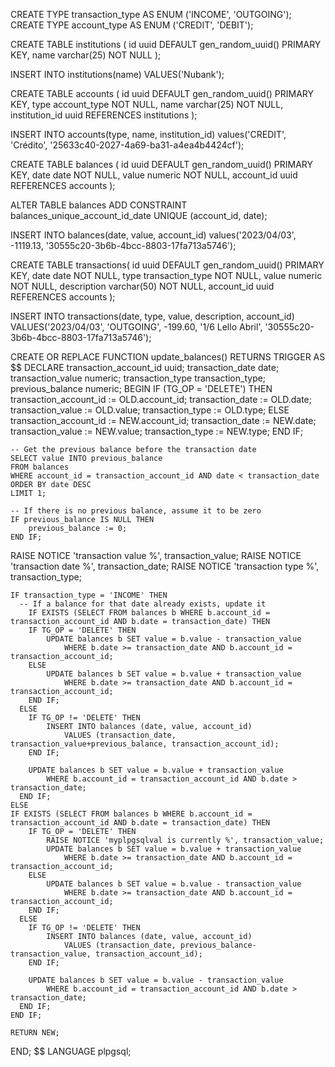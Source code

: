 CREATE TYPE transaction_type AS ENUM ('INCOME', 'OUTGOING');
CREATE TYPE account_type AS ENUM ('CREDIT', 'DEBIT');

CREATE TABLE institutions (
	id uuid DEFAULT gen_random_uuid() PRIMARY KEY,
	name varchar(25) NOT NULL
);

INSERT INTO institutions(name) VALUES('Nubank');

CREATE TABLE accounts (
	id uuid DEFAULT gen_random_uuid() PRIMARY KEY,
	type account_type NOT NULL,
	name varchar(25) NOT NULL,
	institution_id uuid REFERENCES institutions
);

INSERT INTO accounts(type, name, institution_id) values('CREDIT', 'Crédito', '25633c40-2027-4a69-ba31-a4ea4b4424cf');

CREATE TABLE balances (
	id uuid DEFAULT gen_random_uuid() PRIMARY KEY,
	date date NOT NULL,
	value numeric NOT NULL,
	account_id uuid REFERENCES accounts
);

ALTER TABLE balances ADD CONSTRAINT balances_unique_account_id_date UNIQUE (account_id, date);

INSERT INTO balances(date, value, account_id) values('2023/04/03', -1119.13, '30555c20-3b6b-4bcc-8803-17fa713a5746');

CREATE TABLE transactions(
	id uuid DEFAULT gen_random_uuid() PRIMARY KEY,
	date date NOT NULL,
	type transaction_type NOT NULL,
	value numeric NOT NULL,
	description varchar(50) NOT NULL,
	account_id uuid REFERENCES accounts
);

INSERT INTO transactions(date, type, value, description, account_id) VALUES('2023/04/03', 'OUTGOING', -199.60, '1/6 Lello Abril', '30555c20-3b6b-4bcc-8803-17fa713a5746');  

CREATE OR REPLACE FUNCTION update_balances()
RETURNS TRIGGER AS $$
DECLARE
    transaction_account_id uuid;
    transaction_date date;
    transaction_value numeric;
    transaction_type transaction_type;
    previous_balance numeric;
BEGIN
    IF (TG_OP = 'DELETE') THEN
        transaction_account_id := OLD.account_id;
        transaction_date := OLD.date;
        transaction_value := OLD.value;
        transaction_type := OLD.type;
    ELSE
        transaction_account_id := NEW.account_id;
        transaction_date := NEW.date;
        transaction_value := NEW.value;
        transaction_type := NEW.type;
    END IF;

    -- Get the previous balance before the transaction date
    SELECT value INTO previous_balance
    FROM balances
    WHERE account_id = transaction_account_id AND date < transaction_date
    ORDER BY date DESC
    LIMIT 1;

    -- If there is no previous balance, assume it to be zero
    IF previous_balance IS NULL THEN
        previous_balance := 0;
    END IF;

RAISE NOTICE 'transaction value %', transaction_value;
RAISE NOTICE 'transaction date %', transaction_date;
RAISE NOTICE 'transaction type %', transaction_type;

    IF transaction_type = 'INCOME' THEN
	  -- If a balance for that date already exists, update it
        IF EXISTS (SELECT FROM balances b WHERE b.account_id = transaction_account_id AND b.date = transaction_date) THEN
		IF TG_OP = 'DELETE' THEN
			UPDATE balances b SET value = b.value - transaction_value
            	WHERE b.date >= transaction_date AND b.account_id = transaction_account_id;
		ELSE
			UPDATE balances b SET value = b.value + transaction_value
            	WHERE b.date >= transaction_date AND b.account_id = transaction_account_id;
		END IF;
	  ELSE
		IF TG_OP != 'DELETE' THEN
			INSERT INTO balances (date, value, account_id)
            	VALUES (transaction_date, transaction_value+previous_balance, transaction_account_id);
		END IF;

		UPDATE balances b SET value = b.value + transaction_value
        	WHERE b.account_id = transaction_account_id AND b.date > transaction_date;
	  END IF;
    ELSE
	IF EXISTS (SELECT FROM balances b WHERE b.account_id = transaction_account_id AND b.date = transaction_date) THEN
		IF TG_OP = 'DELETE' THEN
			RAISE NOTICE 'myplpgsqlval is currently %', transaction_value;
			UPDATE balances b SET value = b.value + transaction_value
            	WHERE b.date >= transaction_date AND b.account_id = transaction_account_id;
		ELSE
			UPDATE balances b SET value = b.value - transaction_value
            	WHERE b.date >= transaction_date AND b.account_id = transaction_account_id;
		END IF;
	  ELSE
		IF TG_OP != 'DELETE' THEN
			INSERT INTO balances (date, value, account_id)
            	VALUES (transaction_date, previous_balance-transaction_value, transaction_account_id);
		END IF;
	
		UPDATE balances b SET value = b.value - transaction_value
        	WHERE b.account_id = transaction_account_id AND b.date > transaction_date;
	  END IF;
	END IF;

    RETURN NEW;
END;
$$ LANGUAGE plpgsql;
